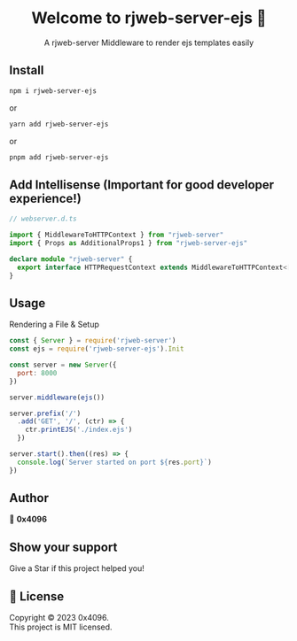 <h1 align="center">Welcome to rjweb-server-ejs 👋</h1>
<div align="center">
  A rjweb-server Middleware to render ejs templates easily
</div>

## Install

```sh
npm i rjweb-server-ejs
```

or

```sh
yarn add rjweb-server-ejs
```

or

```sh
pnpm add rjweb-server-ejs
```

## Add Intellisense (Important for good developer experience!)
```ts
// webserver.d.ts

import { MiddlewareToHTTPContext } from "rjweb-server"
import { Props as AdditionalProps1 } from "rjweb-server-ejs"

declare module "rjweb-server" {
  export interface HTTPRequestContext extends MiddlewareToHTTPContext<[ AdditionalProps1 ]> {}
}
```

## Usage

Rendering a File & Setup
```js
const { Server } = require('rjweb-server')
const ejs = require('rjweb-server-ejs').Init

const server = new Server({
  port: 8000
})

server.middleware(ejs())

server.prefix('/')
  .add('GET', '/', (ctr) => {
    ctr.printEJS('./index.ejs')
  })

server.start().then((res) => {
  console.log(`Server started on port ${res.port}`)
})
```

## Author

👤 **0x4096** 

## Show your support

Give a Star if this project helped you!

## 📝 License

Copyright © 2023 0x4096.<br />
This project is MIT licensed.